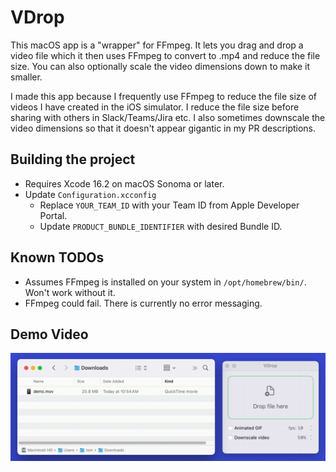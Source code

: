# VDrop
This macOS app is a "wrapper" for FFmpeg. It lets you drag and drop a video file which it then uses FFmpeg to convert to .mp4 and reduce the file size. You can also optionally scale the video dimensions down to make it smaller.

I made this app because I frequently use FFmpeg to reduce the file size of videos I have created in the iOS simulator. I reduce the file size before sharing with others in Slack/Teams/Jira etc. I also sometimes downscale the video dimensions so that it doesn't appear gigantic in my PR descriptions.

## Building the project
- Requires Xcode 16.2 on macOS Sonoma or later.
- Update `Configuration.xcconfig`
  - Replace `YOUR_TEAM_ID` with your Team ID from Apple Developer Portal.
  - Update `PRODUCT_BUNDLE_IDENTIFIER` with desired Bundle ID.

## Known TODOs
- Assumes FFmpeg is installed on your system in `/opt/homebrew/bin/`. Won't work without it.
- FFmpeg could fail. There is currently no error messaging.

## Demo Video
![Demo video](demo.gif)
